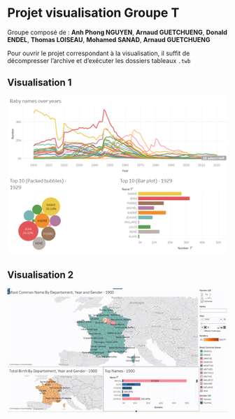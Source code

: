 # Projet visualisation Groupe T

Groupe composé de : **Anh Phong NGUYEN**, **Arnaud GUETCHUENG**, **Donald ENDEL**, **Thomas LOISEAU**, **Mohamed SANAD**, **Arnaud GUETCHUENG**

Pour ouvrir le projet correspondant à la visualisation, il suffit de décompresser l’archive et d’exécuter les dossiers tableaux `.twb`

## Visualisation 1

![Untitled](img/img1.png)

## Visualisation 2

![visualisation2.jpeg](img/img2.jpeg)
